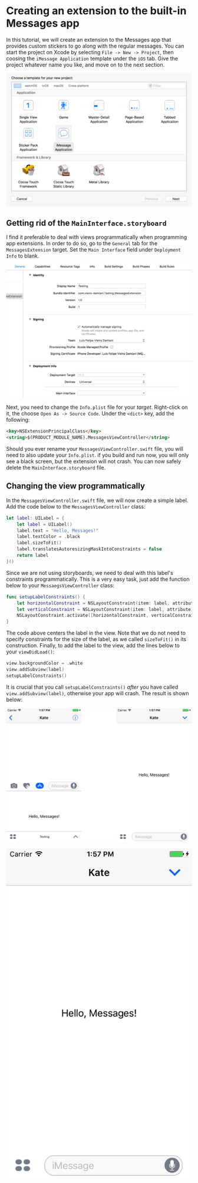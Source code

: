 # Creating an extension to the built-in Messages app

In this tutorial, we will create an extension to the Messages app that provides custom stickers to go along with the regular messages. You can start the project on Xcode by selecting `File -> New -> Project`, then coosing the `iMessage Application` template under the `iOS` tab. Give the project whatever name you like, and move on to the next section.

![Figure 1](https://raw.githubusercontent.com/lufevida/Tutorials/master/assets/MessagesExtension/fig1.png)

## Getting rid of the `MainInterface.storyboard`

I find it preferable to deal with views programmatically when programming app extensions. In order to do so, go to the `General` tab for the `MessagesExtension` target. Set the `Main Interface` field under `Deployment Info` to blank.

![Figure 2](https://raw.githubusercontent.com/lufevida/Tutorials/master/assets/MessagesExtension/fig2.png)

Next, you need to change the `Info.plist` file for your *target*. Right-click on it, the choose `Open As -> Source Code`. Under the `<dict>` key, add the following:

```html
<key>NSExtensionPrincipalClass</key>
<string>$(PRODUCT_MODULE_NAME).MessagesViewController</string>
```

Should you ever rename your `MessagesViewController.swift` file, you will need to also update your `Info.plist`. if you build and run now, you will only see a black screen, but the extension will not crash. You can now safely delete the `MainInterface.storyboard` file.

## Changing the view programmatically

In the `MessagesViewController.swift` file, we will now create a simple label. Add the code below to the `MessagesViewController` class:

```swift
let label: UILabel = {
    let label = UILabel()
    label.text = "Hello, Messages!"
    label.textColor = .black
    label.sizeToFit()
    label.translatesAutoresizingMaskIntoConstraints = false
    return label
}()
```

Since we are not using storyboards, we need to deal with this label's constraints programmatically. This is a very easy task, just add the function below to your `MessaegsViewController` class:

```swift
func setupLabelConstraints() {
    let horizontalConstraint = NSLayoutConstraint(item: label, attribute: .centerX, relatedBy: .equal, toItem: view, attribute: .centerX, multiplier: 1, constant: 0)
    let verticalConstraint = NSLayoutConstraint(item: label, attribute: .centerY, relatedBy: .equal, toItem: view, attribute: .centerY, multiplier: 1, constant: 0)
    NSLayoutConstraint.activate([horizontalConstraint, verticalConstraint])
}
```

The code above centers the label in the view. Note that we do not need to specify constraints for the size of the label, as we called `sizeToFit()` in its construction. Finally, to add the label to the view, add the lines below to your `viewDidLoad()`:

```swift
view.backgroundColor = .white
view.addSubview(label)
setupLabelConstraints()
```

It is crucial that you call `setupLabelConstraints()` *after* you have called `view.addSubview(label)`, otherwise your app will crash. The result is shown below:

![Figure 3](https://raw.githubusercontent.com/lufevida/Tutorials/master/assets/MessagesExtension/fig3.png)

![Figure 4](https://raw.githubusercontent.com/lufevida/Tutorials/master/assets/MessagesExtension/fig4.png)